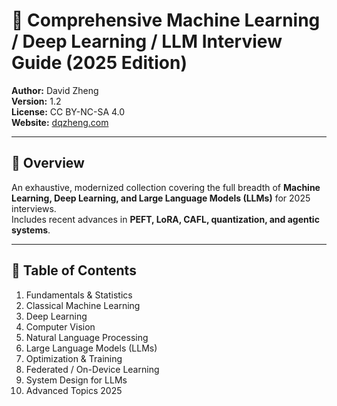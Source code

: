 # 📘 Comprehensive Machine Learning / Deep Learning / LLM Interview Guide (2025 Edition)

**Author:** David Zheng  
**Version:** 1.2  
**License:** CC BY-NC-SA 4.0  
**Website:** [dqzheng.com](https://dqzheng.com)

---

## 🧭 Overview

An exhaustive, modernized collection covering the full breadth of **Machine Learning, Deep Learning, and Large Language Models (LLMs)** for 2025 interviews.  
Includes recent advances in **PEFT, LoRA, CAFL, quantization, and agentic systems**.

---

## 📂 Table of Contents
1. Fundamentals & Statistics  
2. Classical Machine Learning  
3. Deep Learning  
4. Computer Vision  
5. Natural Language Processing  
6. Large Language Models (LLMs)  
7. Optimization & Training  
8. Federated / On-Device Learning  
9. System Design for LLMs  
10. Advanced Topics 2025
